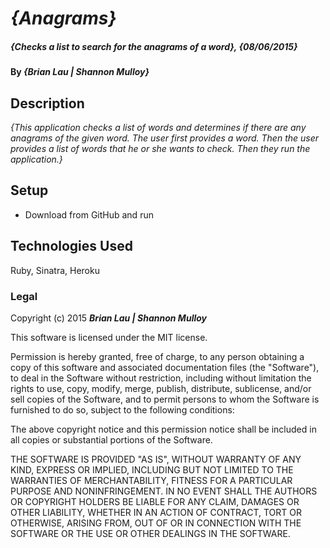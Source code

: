 # _{Anagrams}_

##### _{Checks a list to search for the anagrams of a word}, {08/06/2015}_

#### By _**{Brian Lau | Shannon Mulloy}**_

## Description

_{This application checks a list of words and determines if there are any anagrams of the given word. The user first provides a word. Then the user provides a list of words that he or she wants to check. Then they run the application.}_

## Setup

* Download from GitHub and run

## Technologies Used

Ruby, Sinatra, Heroku

### Legal

Copyright (c) 2015 **_Brian Lau | Shannon Mulloy_**

This software is licensed under the MIT license.

Permission is hereby granted, free of charge, to any person obtaining a copy
of this software and associated documentation files (the "Software"), to deal
in the Software without restriction, including without limitation the rights
to use, copy, modify, merge, publish, distribute, sublicense, and/or sell
copies of the Software, and to permit persons to whom the Software is
furnished to do so, subject to the following conditions:

The above copyright notice and this permission notice shall be included in
all copies or substantial portions of the Software.

THE SOFTWARE IS PROVIDED "AS IS", WITHOUT WARRANTY OF ANY KIND, EXPRESS OR
IMPLIED, INCLUDING BUT NOT LIMITED TO THE WARRANTIES OF MERCHANTABILITY,
FITNESS FOR A PARTICULAR PURPOSE AND NONINFRINGEMENT. IN NO EVENT SHALL THE
AUTHORS OR COPYRIGHT HOLDERS BE LIABLE FOR ANY CLAIM, DAMAGES OR OTHER
LIABILITY, WHETHER IN AN ACTION OF CONTRACT, TORT OR OTHERWISE, ARISING FROM,
OUT OF OR IN CONNECTION WITH THE SOFTWARE OR THE USE OR OTHER DEALINGS IN
THE SOFTWARE.
